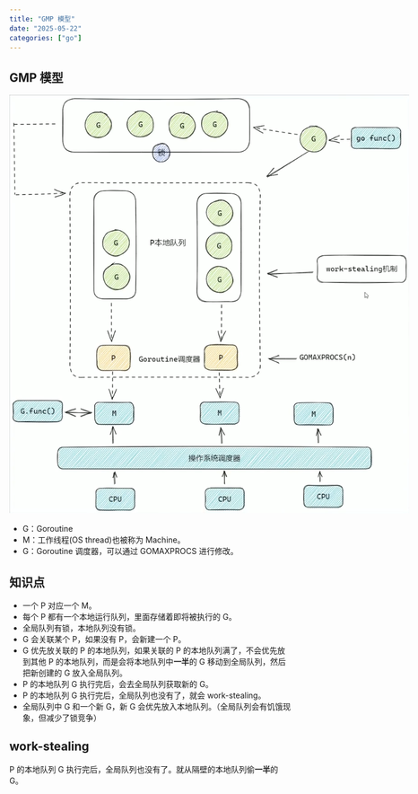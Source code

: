 ```yaml
---
title: "GMP 模型"
date: "2025-05-22"
categories: ["go"]
---
```


## GMP 模型
<img src="../static/gmp.png" style="max-width: 800px;"/>

- G：Goroutine
- M：工作线程(OS thread)也被称为 Machine。
- G：Goroutine 调度器，可以通过 GOMAXPROCS 进行修改。

## 知识点
- 一个 P 对应一个 M。
- 每个 P 都有一个本地运行队列，里面存储着即将被执行的 G。
- 全局队列有锁，本地队列没有锁。
- G 会关联某个 P，如果没有 P，会新建一个 P。
- G 优先放关联的 P 的本地队列，如果关联的 P 的本地队列满了，不会优先放到其他 P 的本地队列，而是会将本地队列中**一半**的 G 移动到全局队列，然后把新创建的 G 放入全局队列。
- P 的本地队列 G 执行完后，会去全局队列获取新的 G。
- P 的本地队列 G 执行完后，全局队列也没有了，就会 work-stealing。
- 全局队列中 G 和一个新 G，新 G 会优先放入本地队列。（全局队列会有饥饿现象，但减少了锁竞争）

## work-stealing

P 的本地队列 G 执行完后，全局队列也没有了。就从隔壁的本地队列偷**一半**的 G。
